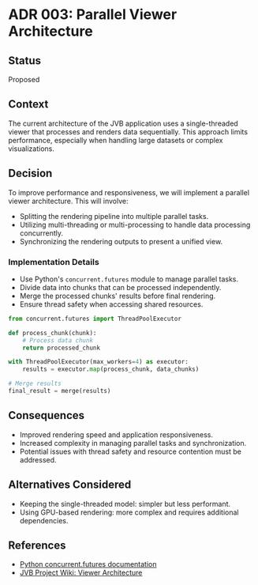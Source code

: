 # ADR 003: Parallel Viewer Architecture

## Status

Proposed

## Context

The current architecture of the JVB application uses a single-threaded viewer that processes and renders data sequentially. This approach limits performance, especially when handling large datasets or complex visualizations.

## Decision

To improve performance and responsiveness, we will implement a parallel viewer architecture. This will involve:

- Splitting the rendering pipeline into multiple parallel tasks.
- Utilizing multi-threading or multi-processing to handle data processing concurrently.
- Synchronizing the rendering outputs to present a unified view.

### Implementation Details

- Use Python's `concurrent.futures` module to manage parallel tasks.
- Divide data into chunks that can be processed independently.
- Merge the processed chunks' results before final rendering.
- Ensure thread safety when accessing shared resources.

```python
from concurrent.futures import ThreadPoolExecutor

def process_chunk(chunk):
    # Process data chunk
    return processed_chunk

with ThreadPoolExecutor(max_workers=4) as executor:
    results = executor.map(process_chunk, data_chunks)

# Merge results
final_result = merge(results)
```

## Consequences

- Improved rendering speed and application responsiveness.
- Increased complexity in managing parallel tasks and synchronization.
- Potential issues with thread safety and resource contention must be addressed.

## Alternatives Considered

- Keeping the single-threaded model: simpler but less performant.
- Using GPU-based rendering: more complex and requires additional dependencies.

## References

- [Python concurrent.futures documentation](https://docs.python.org/3/library/concurrent.futures.html)
- [JVB Project Wiki: Viewer Architecture](https://github.com/jvnb-project/wiki/viewer-architecture)
